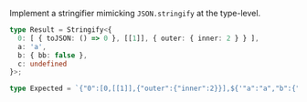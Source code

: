 Implement a stringifier mimicking `JSON.stringify` at the type-level.

```ts
type Result = Stringify<{
  0: [ { toJSON: () => 0 }, [[1]], { outer: { inner: 2 } } ],
  a: 'a',
  b: { bb: false },
  c: undefined
}>;

type Expected = `{"0":[0,[[1]],{"outer":{"inner":2}}],${'"a":"a","b":{"bb":false}' | '"b":{"bb":false},"a":"a"'}}`;
```
